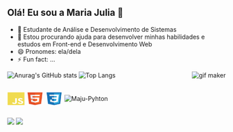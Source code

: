 ## Olá! Eu sou a Maria Julia 👋

- 🌱 Estudante de Análise e Desenvolvimento de Sistemas 
- 🤔 Estou procurando ajuda para desenvolver minhas habilidades e estudos em Front-end e Desenvolvimento Web
- 😄 Pronomes: ela/dela
- ⚡ Fun fact: ...

<img align="right" a href="https://picasion.com/" title="gif maker" src="https://i.picasion.com/pic92/d3bde9419ad8ab9566c96d9b32b3f98a.gif" border="0" alt="gif maker"></a>

![Anurag's GitHub stats](https://github-readme-stats.vercel.app/api?username=Majuvrooque&show_icons=true&theme=dracula)
![Top Langs](https://github-readme-stats.vercel.app/api/top-langs/?username=Majuvrooque&theme=dracula)

<div style="display: inline_block"><br>
  <img align="center" alt="Maju-Js" height="30" width="40" src="https://raw.githubusercontent.com/devicons/devicon/master/icons/javascript/javascript-plain.svg">
  <img align="center" alt="Maju-HTML" height="30" width="40" src="https://raw.githubusercontent.com/devicons/devicon/master/icons/html5/html5-original.svg">
  <img align="center" alt="Maju-CSS" height="30" width="40" src="https://raw.githubusercontent.com/devicons/devicon/master/icons/css3/css3-original.svg">
  <img align="center" alt="Maju-Pyhton" height="30" width="40" src="https://cdn.jsdelivr.net/gh/devicons/devicon@latest/icons/python/python-original.svg">                    
</div>

##

<div>
   <a href = "mailto:majuvieiraroque@gmail.com"><img src="https://img.shields.io/badge/Gmail-D14836?style=for-the-badge&logo=gmail&logoColor=white"></a>
  <a href="https://www.linkedin.com/in/maria-julia-vieira-roque-25b1a2168/" target="_blank"><img src="https://img.shields.io/badge/-LinkedIn-%230077B5?style=for-the-badge&logo=linkedin&logoColor=white" target="_blank"></a> 
</div>

    
  

